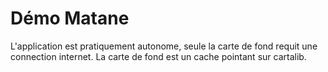 Démo Matane
==================

L'application est pratiquement autonome, seule la carte de fond requit une connection internet.
La carte de fond est un cache pointant sur cartalib.
